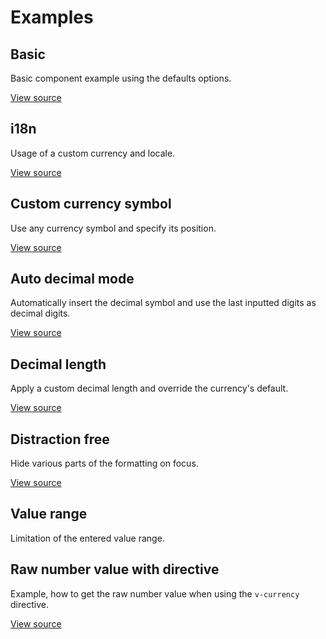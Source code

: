 # Examples

## Basic
Basic component example using the defaults options.
<Basic/>

[View source](https://github.com/dm4t2/vue-currency-input/blob/master/docs/.vuepress/components/Basic.vue)

## i18n
Usage of a custom currency and locale.
<i18n/>

[View source](https://github.com/dm4t2/vue-currency-input/blob/master/docs/.vuepress/components/i18n.vue)

## Custom currency symbol
Use any currency symbol and specify its position.
<CustomCurrencySymbol/>

[View source](https://github.com/dm4t2/vue-currency-input/blob/master/docs/.vuepress/components/CustomCurrencySymbol.vue)

## Auto decimal mode
Automatically insert the decimal symbol and use the last inputted digits as decimal digits.
<AutoDecimalMode/>

[View source](https://github.com/dm4t2/vue-currency-input/blob/master/docs/.vuepress/components/AutoDecimalMode.vue)

## Decimal length
Apply a custom decimal length and override the currency's default.
<DecimalLength/>

[View source](https://github.com/dm4t2/vue-currency-input/blob/master/docs/.vuepress/components/DecimalLength.vue)

## Distraction free
Hide various parts of the formatting on focus.
<DistractionFree/>

[View source](https://github.com/dm4t2/vue-currency-input/blob/master/docs/.vuepress/components/DistractionFree.vue)

## Value range
Limitation of the entered value range.
<ValueRange/>

## Raw number value with directive
Example, how to get the raw number value when using the `v-currency` directive. 
<RawNumberValueWithDirective/>

[View source](https://github.com/dm4t2/vue-currency-input/blob/master/docs/.vuepress/components/RawNumberValueWithDirective.vue)

